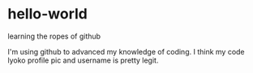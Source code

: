 # hello-world
learning the ropes of github

I'm using github to advanced my knowledge of coding. I think my code lyoko profile pic and username is pretty legit.
